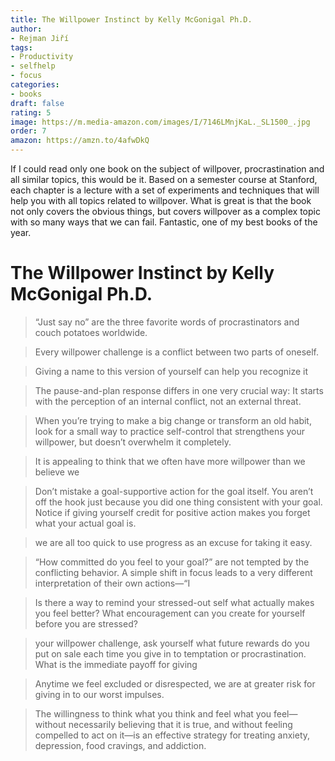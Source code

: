 ```yaml
---
title: The Willpower Instinct by Kelly McGonigal Ph.D.
author:
- Rejman Jiří
tags:
- Productivity
- selfhelp
- focus
categories:
- books
draft: false
rating: 5
image: https://m.media-amazon.com/images/I/7146LMnjKaL._SL1500_.jpg
order: 7
amazon: https://amzn.to/4afwDkQ
---
```


If I could read only one book on the subject of willpover, procrastination and all similar topics, this would be it. Based on a semester course at Stanford, each chapter is a lecture with a set of experiments and techniques that will help you with all topics related to willpover. What is great is that the book not only covers the obvious things, but covers willpover as a complex topic with so many ways that we can fail. Fantastic, one of my best books of the year.

<!--more-->

# The Willpower Instinct by Kelly McGonigal Ph.D.

 > 
 > “Just say no” are the three favorite words of procrastinators and couch potatoes worldwide.

 > 
 > Every willpower challenge is a conflict between two parts of oneself.

 > 
 > Giving a name to this version of yourself can help you recognize it

 > 
 > The pause-and-plan response differs in one very crucial way: It starts with the perception of an internal conflict, not an external threat.

 > 
 > When you’re trying to make a big change or transform an old habit, look for a small way to practice self-control that strengthens your willpower, but doesn’t overwhelm it completely.

 > 
 > It is appealing to think that we often have more willpower than we believe we

 > 
 > Don’t mistake a goal-supportive action for the goal itself. You aren’t off the hook just because you did one thing consistent with your goal. Notice if giving yourself credit for positive action makes you forget what your actual goal is.

 > 
 > we are all too quick to use progress as an excuse for taking it easy.

 > 
 > “How committed do you feel to your goal?” are not tempted by the conflicting behavior. A simple shift in focus leads to a very different interpretation of their own actions—“I

 > 
 > Is there a way to remind your stressed-out self what actually makes you feel better? What encouragement can you create for yourself before you are stressed?

 > 
 > your willpower challenge, ask yourself what future rewards do you put on sale each time you give in to temptation or procrastination. What is the immediate payoff for giving

 > 
 > Anytime we feel excluded or disrespected, we are at greater risk for giving in to our worst impulses.

 > 
 > The willingness to think what you think and feel what you feel—without necessarily believing that it is true, and without feeling compelled to act on it—is an effective strategy for treating anxiety, depression, food cravings, and addiction.
